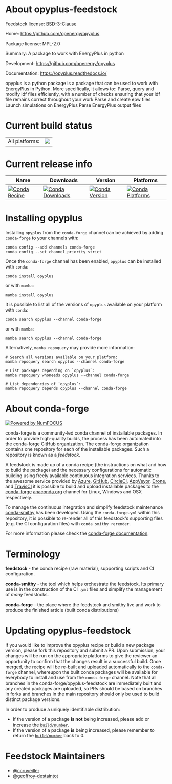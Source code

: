 About opyplus-feedstock
=======================

Feedstock license: [BSD-3-Clause](https://github.com/conda-forge/opyplus-feedstock/blob/main/LICENSE.txt)

Home: https://github.com/openergy/opyplus

Package license: MPL-2.0

Summary: A package to work with EnergyPlus in python

Development: https://github.com/openergy/opyplus

Documentation: https://opyplus.readthedocs.io/

opyplus is a python package is a package that can be used to work with EnergyPlus in Python.
More specifically, it allows to::
     Parse, query and modify idf files efficiently, with a number of checks ensuring that your idf file remains correct throughout your work
     Parse and create epw files
     Launch simulations on EnergyPlus
     Parse EnergyPlus output files


Current build status
====================


<table><tr><td>All platforms:</td>
    <td>
      <a href="https://dev.azure.com/conda-forge/feedstock-builds/_build/latest?definitionId=8773&branchName=main">
        <img src="https://dev.azure.com/conda-forge/feedstock-builds/_apis/build/status/opyplus-feedstock?branchName=main">
      </a>
    </td>
  </tr>
</table>

Current release info
====================

| Name | Downloads | Version | Platforms |
| --- | --- | --- | --- |
| [![Conda Recipe](https://img.shields.io/badge/recipe-opyplus-green.svg)](https://anaconda.org/conda-forge/opyplus) | [![Conda Downloads](https://img.shields.io/conda/dn/conda-forge/opyplus.svg)](https://anaconda.org/conda-forge/opyplus) | [![Conda Version](https://img.shields.io/conda/vn/conda-forge/opyplus.svg)](https://anaconda.org/conda-forge/opyplus) | [![Conda Platforms](https://img.shields.io/conda/pn/conda-forge/opyplus.svg)](https://anaconda.org/conda-forge/opyplus) |

Installing opyplus
==================

Installing `opyplus` from the `conda-forge` channel can be achieved by adding `conda-forge` to your channels with:

```
conda config --add channels conda-forge
conda config --set channel_priority strict
```

Once the `conda-forge` channel has been enabled, `opyplus` can be installed with `conda`:

```
conda install opyplus
```

or with `mamba`:

```
mamba install opyplus
```

It is possible to list all of the versions of `opyplus` available on your platform with `conda`:

```
conda search opyplus --channel conda-forge
```

or with `mamba`:

```
mamba search opyplus --channel conda-forge
```

Alternatively, `mamba repoquery` may provide more information:

```
# Search all versions available on your platform:
mamba repoquery search opyplus --channel conda-forge

# List packages depending on `opyplus`:
mamba repoquery whoneeds opyplus --channel conda-forge

# List dependencies of `opyplus`:
mamba repoquery depends opyplus --channel conda-forge
```


About conda-forge
=================

[![Powered by
NumFOCUS](https://img.shields.io/badge/powered%20by-NumFOCUS-orange.svg?style=flat&colorA=E1523D&colorB=007D8A)](https://numfocus.org)

conda-forge is a community-led conda channel of installable packages.
In order to provide high-quality builds, the process has been automated into the
conda-forge GitHub organization. The conda-forge organization contains one repository
for each of the installable packages. Such a repository is known as a *feedstock*.

A feedstock is made up of a conda recipe (the instructions on what and how to build
the package) and the necessary configurations for automatic building using freely
available continuous integration services. Thanks to the awesome service provided by
[Azure](https://azure.microsoft.com/en-us/services/devops/), [GitHub](https://github.com/),
[CircleCI](https://circleci.com/), [AppVeyor](https://www.appveyor.com/),
[Drone](https://cloud.drone.io/welcome), and [TravisCI](https://travis-ci.com/)
it is possible to build and upload installable packages to the
[conda-forge](https://anaconda.org/conda-forge) [anaconda.org](https://anaconda.org/)
channel for Linux, Windows and OSX respectively.

To manage the continuous integration and simplify feedstock maintenance
[conda-smithy](https://github.com/conda-forge/conda-smithy) has been developed.
Using the ``conda-forge.yml`` within this repository, it is possible to re-render all of
this feedstock's supporting files (e.g. the CI configuration files) with ``conda smithy rerender``.

For more information please check the [conda-forge documentation](https://conda-forge.org/docs/).

Terminology
===========

**feedstock** - the conda recipe (raw material), supporting scripts and CI configuration.

**conda-smithy** - the tool which helps orchestrate the feedstock.
                   Its primary use is in the construction of the CI ``.yml`` files
                   and simplify the management of *many* feedstocks.

**conda-forge** - the place where the feedstock and smithy live and work to
                  produce the finished article (built conda distributions)


Updating opyplus-feedstock
==========================

If you would like to improve the opyplus recipe or build a new
package version, please fork this repository and submit a PR. Upon submission,
your changes will be run on the appropriate platforms to give the reviewer an
opportunity to confirm that the changes result in a successful build. Once
merged, the recipe will be re-built and uploaded automatically to the
`conda-forge` channel, whereupon the built conda packages will be available for
everybody to install and use from the `conda-forge` channel.
Note that all branches in the conda-forge/opyplus-feedstock are
immediately built and any created packages are uploaded, so PRs should be based
on branches in forks and branches in the main repository should only be used to
build distinct package versions.

In order to produce a uniquely identifiable distribution:
 * If the version of a package **is not** being increased, please add or increase
   the [``build/number``](https://docs.conda.io/projects/conda-build/en/latest/resources/define-metadata.html#build-number-and-string).
 * If the version of a package **is** being increased, please remember to return
   the [``build/number``](https://docs.conda.io/projects/conda-build/en/latest/resources/define-metadata.html#build-number-and-string)
   back to 0.

Feedstock Maintainers
=====================

* [@ccruveiller](https://github.com/ccruveiller/)
* [@geoffroy-destaintot](https://github.com/geoffroy-destaintot/)

